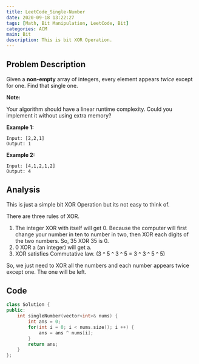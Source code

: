 ```yaml
---
title: LeetCode_Single-Number
date: 2020-09-18 13:22:27
tags: [Math, Bit Manipulation, LeetCode, Bit]
categories: ACM
main: Bit
description: This is bit XOR Operation.
---
```


## Problem Description

Given a **non-empty** array of integers, every element appears *twice* except for one. Find that single one.

**Note:**

Your algorithm should have a linear runtime complexity. Could you implement it without using extra memory?

**Example 1:**

```
Input: [2,2,1]
Output: 1
```

**Example 2:**

```
Input: [4,1,2,1,2]
Output: 4
```

## Analysis

This is just a simple bit XOR Operation but its not easy to think of.

There are three rules of XOR.

1. The integer XOR with itself will get 0. Because the computer will first change your number in ten to number in two, then XOR each digits of the two numbers. So, 35 XOR 35 is 0.
2. 0 XOR a (an integer) will get a.
3. XOR satisfies Commutative law. (3 ^ 5 ^ 3 ^ 5 = 3 ^ 3 ^ 5 ^ 5)

So, we just need to XOR all the numbers and each number appears twice except one. The one will be left.

## Code

```c++
class Solution {
public:
    int singleNumber(vector<int>& nums) {
        int ans = 0;
        for(int i = 0; i < nums.size(); i ++) {
            ans = ans ^ nums[i];
        }
        return ans;
    }
};
```